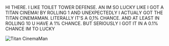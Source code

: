 HI THERE. I LIKE TOILET TOWER DEFENSE. AN IM SO LUCKY LIKE I GOT A TITAN CINEMA! BY ROLLING 1 AND UNEXPECTEDLY I ACTUALY GOT THE TITAN CINEMAMAN. LITERALLY IT'S A 0,1% CHANCE. AND AT LEAST IN ROLLING 10 U HAVE A 1% CHANCE. BUT SERIOUSLY I GOT IT IN A 0.1% CHANCE IM TO LUCKY


![Titan CinemaMan](https://tr.rbxcdn.com/d9b10324814998f2c65b4182698616a6/700/700/Image/Png)
